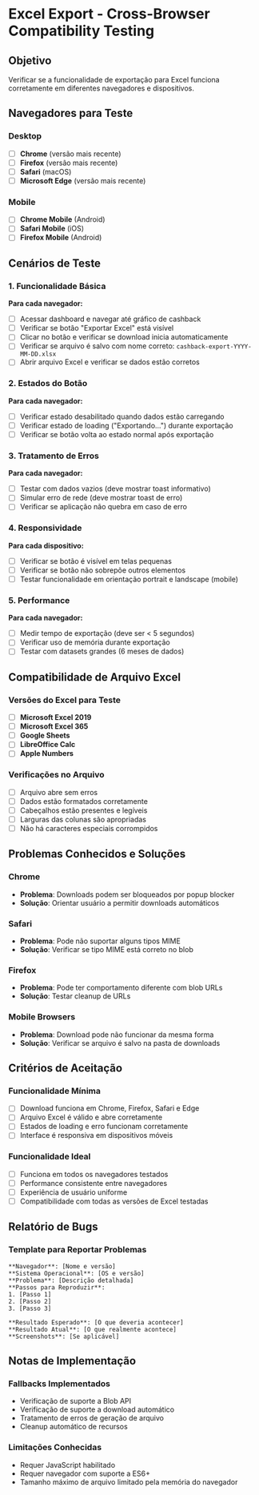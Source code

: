 # Excel Export - Cross-Browser Compatibility Testing

## Objetivo
Verificar se a funcionalidade de exportação para Excel funciona corretamente em diferentes navegadores e dispositivos.

## Navegadores para Teste

### Desktop
- [ ] **Chrome** (versão mais recente)
- [ ] **Firefox** (versão mais recente)  
- [ ] **Safari** (macOS)
- [ ] **Microsoft Edge** (versão mais recente)

### Mobile
- [ ] **Chrome Mobile** (Android)
- [ ] **Safari Mobile** (iOS)
- [ ] **Firefox Mobile** (Android)

## Cenários de Teste

### 1. Funcionalidade Básica
**Para cada navegador:**

- [ ] Acessar dashboard e navegar até gráfico de cashback
- [ ] Verificar se botão "Exportar Excel" está visível
- [ ] Clicar no botão e verificar se download inicia automaticamente
- [ ] Verificar se arquivo é salvo com nome correto: `cashback-export-YYYY-MM-DD.xlsx`
- [ ] Abrir arquivo Excel e verificar se dados estão corretos

### 2. Estados do Botão
**Para cada navegador:**

- [ ] Verificar estado desabilitado quando dados estão carregando
- [ ] Verificar estado de loading ("Exportando...") durante exportação
- [ ] Verificar se botão volta ao estado normal após exportação

### 3. Tratamento de Erros
**Para cada navegador:**

- [ ] Testar com dados vazios (deve mostrar toast informativo)
- [ ] Simular erro de rede (deve mostrar toast de erro)
- [ ] Verificar se aplicação não quebra em caso de erro

### 4. Responsividade
**Para cada dispositivo:**

- [ ] Verificar se botão é visível em telas pequenas
- [ ] Verificar se botão não sobrepõe outros elementos
- [ ] Testar funcionalidade em orientação portrait e landscape (mobile)

### 5. Performance
**Para cada navegador:**

- [ ] Medir tempo de exportação (deve ser < 5 segundos)
- [ ] Verificar uso de memória durante exportação
- [ ] Testar com datasets grandes (6 meses de dados)

## Compatibilidade de Arquivo Excel

### Versões do Excel para Teste
- [ ] **Microsoft Excel 2019**
- [ ] **Microsoft Excel 365**
- [ ] **Google Sheets**
- [ ] **LibreOffice Calc**
- [ ] **Apple Numbers**

### Verificações no Arquivo
- [ ] Arquivo abre sem erros
- [ ] Dados estão formatados corretamente
- [ ] Cabeçalhos estão presentes e legíveis
- [ ] Larguras das colunas são apropriadas
- [ ] Não há caracteres especiais corrompidos

## Problemas Conhecidos e Soluções

### Chrome
- **Problema**: Downloads podem ser bloqueados por popup blocker
- **Solução**: Orientar usuário a permitir downloads automáticos

### Safari
- **Problema**: Pode não suportar alguns tipos MIME
- **Solução**: Verificar se tipo MIME está correto no blob

### Firefox
- **Problema**: Pode ter comportamento diferente com blob URLs
- **Solução**: Testar cleanup de URLs

### Mobile Browsers
- **Problema**: Download pode não funcionar da mesma forma
- **Solução**: Verificar se arquivo é salvo na pasta de downloads

## Critérios de Aceitação

### Funcionalidade Mínima
- [ ] Download funciona em Chrome, Firefox, Safari e Edge
- [ ] Arquivo Excel é válido e abre corretamente
- [ ] Estados de loading e erro funcionam corretamente
- [ ] Interface é responsiva em dispositivos móveis

### Funcionalidade Ideal
- [ ] Funciona em todos os navegadores testados
- [ ] Performance consistente entre navegadores
- [ ] Experiência de usuário uniforme
- [ ] Compatibilidade com todas as versões de Excel testadas

## Relatório de Bugs

### Template para Reportar Problemas
```
**Navegador**: [Nome e versão]
**Sistema Operacional**: [OS e versão]
**Problema**: [Descrição detalhada]
**Passos para Reproduzir**: 
1. [Passo 1]
2. [Passo 2]
3. [Passo 3]

**Resultado Esperado**: [O que deveria acontecer]
**Resultado Atual**: [O que realmente acontece]
**Screenshots**: [Se aplicável]
```

## Notas de Implementação

### Fallbacks Implementados
- Verificação de suporte a Blob API
- Verificação de suporte a download automático
- Tratamento de erros de geração de arquivo
- Cleanup automático de recursos

### Limitações Conhecidas
- Requer JavaScript habilitado
- Requer navegador com suporte a ES6+
- Tamanho máximo de arquivo limitado pela memória do navegador